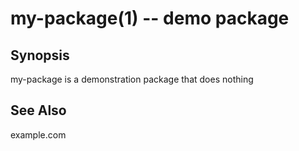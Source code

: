 # my-package(1) -- demo package

## Synopsis

my-package is a demonstration package that does nothing

## See Also

example.com
